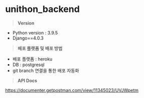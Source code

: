 # unithon_backend


> **Version**
> 
- Python version : 3.9.5
- Django==4.0.3

> **배포 플랫폼 및 배포 방법**
> 
- 배포 플랫폼 : heroku
- DB : postgresql
- git branch 연결을 통한 배포 자동화

> **API Docs**
> 
https://documenter.getpostman.com/view/11345023/UVJWpetm
